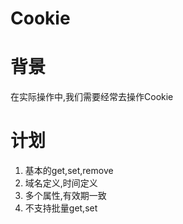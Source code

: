 # Cookie

# 背景

在实际操作中,我们需要经常去操作Cookie

# 计划

1. 基本的get,set,remove
2. 域名定义,时间定义
4. 多个属性,有效期一致
5. 不支持批量get,set